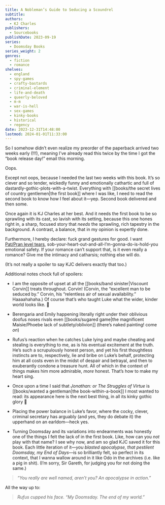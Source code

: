 ```yaml
---
title: A Nobleman’s Guide to Seducing a Scoundrel
subtitle: 
authors:
  - KJ Charles
publishers:
  - Sourcebooks
publishDate: 2023-09-19
series:
  - Doomsday Books
series_weight: 2
genres:
  - fiction
  - romance
shelves:
  - england
  - spy-games
  - crafty-bastards
  - criminal-element
  - life-and-death
  - queerly-beloved
  - m-m
  - war-is-hell
  - sex-games
  - kinky-books
  - historical
  - regency
date: 2023-12-31T14:48:00
lastmod: 2024-01-01T11:33:00
---
```

So I somehow didn’t even realize my preorder of the paperback arrived two weeks early (!!!), meaning I’ve already read this twice by the time I got the “book release day!” email this morning.

Oops.

Except not oops, because I needed the last two weeks with this book. It’s so clever and so tender, wickedly funny and emotionally cathartic and full of dastardly-gothic-plots-with-a-twist. Everything with [[books/the secret lives of country gentlemen|the first book]] where I was like, I need to read the second book to know how I feel about it—yep. Second book delivered and then some.  
  
Once again it is KJ Charles at her best. And it needs the first book to be so sprawling with its cast, so lavish with its setting, because this one hones right in, a sharp, focused story that _needs_ the sprawling, rich tapestry in the background. A contrast, a balance, that in my opinion is expertly done.  
  
Furthermore, I hereby declare: fuck grand gestures for good. I want [Pat/Pran level tears](https://youtu.be/Bqe09a1xL3I?feature=shared&t=723), sob-your-heart-out-and-all-I’m-gonna-do-is-hold-you emotional safety. If your romance can’t support that, is it even really a romance? Give me the intimacy and catharsis; nothing else will do.  
  
(It’s not really a spoiler to say KJC delivers exactly that too.)  
  
Additional notes chock full of spoilers:  
  
- I am the opposite of upset at all the [[books/band sinister|Viscount Corvin]] treats throughout. Corvin! (Corvin, the “excellent man to be seduced by.” Corvin, his “relentless air of sexual availability.” Haaaahahaha.) Of course that’s who taught Luke what the wider, kinder world looks like. 🥹  
  
- Berengaria and Emily happening literally right under their oblivious doofus noses rivals even [[books/sugared game|the magnificent Maisie/Phoebe lack of subtlety/oblivion]] (there’s naked painting! come _on_)  
  
- Rufus’s reaction when he catches Luke lying and maybe cheating and stealing is everything to me, as is his eventual excitement at the truth. He’s such a scrupulously honest person, and yet his first thoughtless instincts are to, respectively, lie and bribe on Luke’s behalf, protecting him at all costs even in the midst of despair and betrayal, and then to exuberantly condone a treasure hunt. All of which in the context of things makes him more admirable, _more_ honest. That’s how to make my heart sing.  
  
- Once upon a time I said that _Jonathan: or The Struggles of Virtue_ is [[books/wanted a gentleman|the book-within-a-book]] I most wanted to read: its appearance here is the next best thing, in all its kinky gothic glory 🤣  
  
- Placing the power balance in Luke’s favor, where the cocky, clever, criminal secretary has arguably (and yes, they do debate it) the upperhand on an earldom—heck yes.  
  
- Turning Doomsday and its variations into endearments was honestly one of the things I felt the lack of in the first book. Like, how can you _not_ play with that name? I see why now, and am so glad KJC saved it for this book. Each little iteration of it—_you blasted apocalypse, that pestilent Doomsday, my End of Days_—is so brilliantly felt, so perfect in its context, that I wanna wallow around in it like Odo in the archives (i.e. like a pig in shit). (I’m sorry, Sir Gareth, for judging you for not doing the same.)  

> _“You really are well named, aren’t you? An apocalypse in action.”_
  
All the way up to:  

> _Rufus cupped his face. “My Doomsday. The end of my world.”_